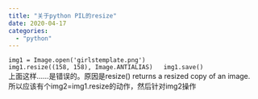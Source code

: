 ```yaml
---
title: "关于python PIL的resize"
date: 2020-04-17
categories: 
  - "python"
---
```


`img1 = Image.open('girlstemplate.png')   img1.resize((158, 158), Image.ANTIALIAS)   img1.save()`  
上面这样……是错误的。原因是resize() returns a resized copy of an image.  
所以应该有个img2=img1.resize的动作，然后针对img2操作
